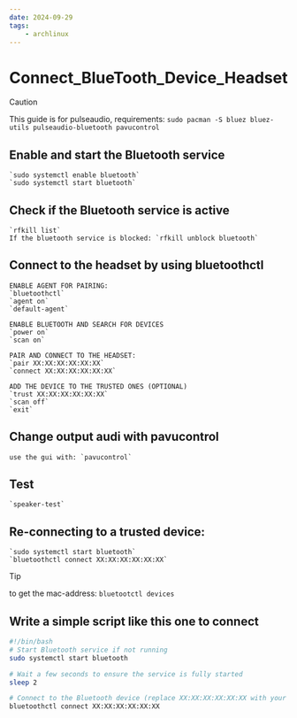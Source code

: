 ```yaml
---
date: 2024-09-29 
tags: 
    - archlinux
---
```


# Connect_BlueTooth_Device_Headset

> [!CAUTION]
> This guide is for pulseaudio, requirements:
`sudo pacman -S bluez bluez-utils pulseaudio-bluetooth pavucontrol`

## Enable and start the Bluetooth service
    `sudo systemctl enable bluetooth` 
    `sudo systemctl start bluetooth` 

## Check if the Bluetooth service is active 
    `rfkill list` 
    If the bluetooth service is blocked: `rfkill unblock bluetooth` 

## Connect to the headset by using bluetoothctl
    ENABLE AGENT FOR PAIRING:
    `bluetoothctl` 
    `agent on` 
    `default-agent` 

    ENABLE BLUETOOTH AND SEARCH FOR DEVICES
    `power on` 
    `scan on` 

    PAIR AND CONNECT TO THE HEADSET:
    `pair XX:XX:XX:XX:XX:XX` 
    `connect XX:XX:XX:XX:XX:XX` 

    ADD THE DEVICE TO THE TRUSTED ONES (OPTIONAL)
    `trust XX:XX:XX:XX:XX:XX` 
    `scan off` 
    `exit` 

## Change output audi with pavucontrol
    use the gui with: `pavucontrol` 

## Test
    `speaker-test` 

## Re-connecting to a trusted device:
    `sudo systemctl start bluetooth` 
    `bluetoothctl connect XX:XX:XX:XX:XX:XX`  

> [!TIP]
> to get the mac-address: `bluetootctl devices` 

## Write a simple script like this one to connect
```bash
#!/bin/bash
# Start Bluetooth service if not running
sudo systemctl start bluetooth

# Wait a few seconds to ensure the service is fully started
sleep 2

# Connect to the Bluetooth device (replace XX:XX:XX:XX:XX:XX with your device's MAC address)
bluetoothctl connect XX:XX:XX:XX:XX:XX
```

